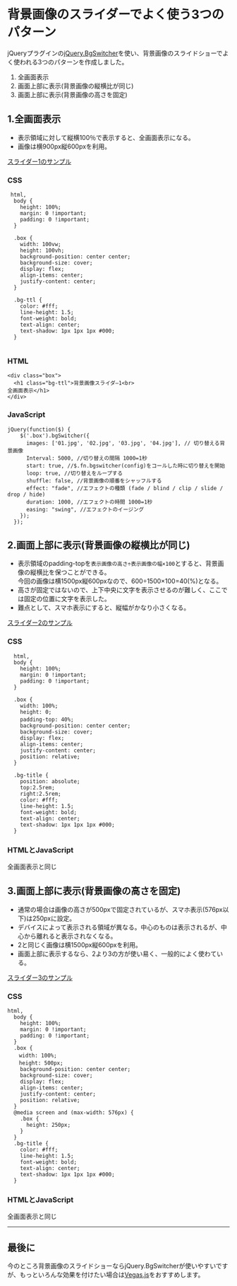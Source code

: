 # 背景画像のスライダーでよく使う3つのパターン

jQueryプラグインの[jQuery.BgSwitcher](https://rewish.jp/blog/releases/jquery_bg_switcher)を使い、背景画像のスライドショーでよく使われる3つのパターンを作成しました。

1. 全画面表示
2. 画面上部に表示(背景画像の縦横比が同じ)
3. 画面上部に表示(背景画像の高さを固定)


## 1.全画面表示

- 表示領域に対して縦横100％で表示すると、全画面表示になる。
- 画像は横900px縦600pxを利用。

[スライダー1のサンプル](https://okuden-labo.github.io/background-slideshow/slide01/)

### CSS

```
 html,
  body {
    height: 100%;
    margin: 0 !important;
    padding: 0 !important;
  }

  .box {
    width: 100vw;
    height: 100vh;
    background-position: center center;
    background-size: cover;
    display: flex;
    align-items: center;
    justify-content: center;
  }

  .bg-ttl {
    color: #fff;
    line-height: 1.5;
    font-weight: bold;
    text-align: center;
    text-shadow: 1px 1px 1px #000;
  }


```

### HTML

```
<div class="box">
  <h1 class="bg-ttl">背景画像スライダ―1<br>
全画面表示</h1>
</div>

```

### JavaScript

```
jQuery(function($) {
    $('.box').bgSwitcher({
      images: ['01.jpg', '02.jpg', '03.jpg', '04.jpg'], // 切り替える背景画像
      Interval: 5000, //切り替えの間隔 1000=1秒
      start: true, //$.fn.bgswitcher(config)をコールした時に切り替えを開始
      loop: true, //切り替えをループする
      shuffle: false, //背景画像の順番をシャッフルする
      effect: "fade", //エフェクトの種類 (fade / blind / clip / slide / drop / hide)
      duration: 1000, //エフェクトの時間 1000=1秒
      easing: "swing", //エフェクトのイージング 
    });
  });

```

## 2.画面上部に表示(背景画像の縦横比が同じ)

- 表示領域のpadding-topを`表示画像の高さ÷表示画像の幅×100`とすると、背景画像の縦横比を保つことができる。<br>今回の画像は横1500px縦600pxなので、600÷1500×100=40(%)となる。
- 高さが固定ではないので、上下中央に文字を表示させるのが難しく、ここでは固定の位置に文字を表示した。
- 難点として、スマホ表示にすると、縦幅がかなり小さくなる。

[スライダー2のサンプル](https://okuden-labo.github.io/background-slideshow/slide02/)

### CSS

```
  html,
  body {
    height: 100%;
    margin: 0 !important;
    padding: 0 !important;
  }

  .box {
    width: 100%;
    height: 0;
    padding-top: 40%;　
    background-position: center center; 
    background-size: cover;
    display: flex;
    align-items: center;
    justify-content: center;
    position: relative;
  }

  .bg-title {
    position: absolute;
    top:2.5rem;
    right:2.5rem;
    color: #fff;
    line-height: 1.5;
    font-weight: bold;
    text-align: center;
    text-shadow: 1px 1px 1px #000;
  }

```
### HTMLとJavaScript
全画面表示と同じ


## 3.画面上部に表示(背景画像の高さを固定)
- 通常の場合は画像の高さが500pxで固定されているが、スマホ表示(576px以下)は250pxに設定。
- デバイスによって表示される領域が異なる。中心のものは表示されるが、中心から離れると表示されなくなる。
- 2と同じく画像は横1500px縦600pxを利用。
- 画面上部に表示するなら、2より3の方が使い易く、一般的によく使わている。

[スライダー3のサンプル](https://okuden-labo.github.io/background-slideshow/slide03/)

### CSS
```
html,
  body {
    height: 100%;
    margin: 0 !important;
    padding: 0 !important;
  }
  .box {
　  width: 100%;
　  height: 500px;
    background-position: center center;
    background-size: cover;
    display: flex;
    align-items: center;
    justify-content: center;
    position: relative;
  }
  @media screen and (max-width: 576px) {
    .box {
      height: 250px;
    }
  }
  .bg-title {
    color: #fff;
    line-height: 1.5;
    font-weight: bold;
    text-align: center;
    text-shadow: 1px 1px 1px #000;
  }

```

### HTMLとJavaScript
全画面表示と同じ


---

## 最後に

今のところ背景画像のスライドショーならjQuery.BgSwitcherが使いやすいですが、もっといろんな効果を付けたい場合は[Vegas.js](https://vegas.jaysalvat.com/)をおすすめします。
